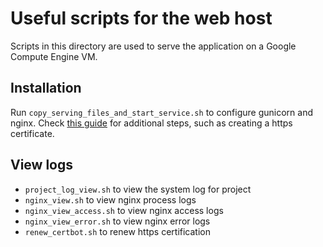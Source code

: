 # Useful scripts for the web host

Scripts in this directory are used to serve the application on a Google Compute Engine VM.

## Installation
Run `copy_serving_files_and_start_service.sh` to configure gunicorn and nginx. Check [this guide](https://www.digitalocean.com/community/tutorials/how-to-serve-flask-applications-with-gunicorn-and-nginx-on-ubuntu-20-04) for additional steps, such as creating a https certificate.

## View logs
- `project_log_view.sh` to view the system log for project
- `nginx_view.sh` to view nginx process logs
- `nginx_view_access.sh` to view nginx access logs
- `nginx_view_error.sh` to view nginx error logs
- `renew_certbot.sh` to renew https certification

